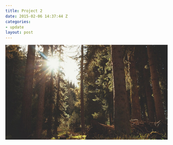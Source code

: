 ```yaml
---
title: Project 2
date: 2015-02-06 14:37:44 Z
categories:
- update
layout: post
---
```


<img src="/images/fulls/02.jpg" class="fit image">
